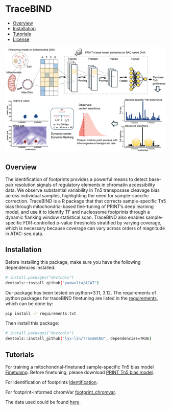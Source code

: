 # TraceBIND

- [Overview](#overview)
- [Installation](#installation)
- [Tutorials](#tutorials)
- [License](#license)
  
<img src="https://github.com/lyx-lin/TraceBIND/blob/main/figures/tracebind_overview.png">

## Overview
The identification of footprints provides a powerful means to detect base-pair resolution signals of regulatory elements in chromatin accessibility data. We observe substantial variability in Tn5 transposase cleavage bias across individual samples, highlighting the need for sample-specific correction. TraceBIND is a R package that that corrects sample-specific Tn5 bias through mitochondria-based fine-tuning of PRINT’s deep learning model, and use it to identify TF and nucleosome footprints through a dynamic flanking window statistical scan. TraceBIND also enables sample-specific FDR-controlled p-value thresholds stratified by varying coverage, which is necessary because coverage can vary across orders of magnitude in ATAC-seq data.

## Installation
Before installing this package, make sure you have the following dependencies installed:
```bash
# install.packages("devtools")
devtools::install_github("yaowuliu/ACAT")
```

Our package has been tested on python=3.11, 3.12. The requirements of python packages for traceBIND finetuning are listed in the [requirements](https://github.com/lyx-lin/TraceBIND/blob/main/requirements.txt), which can be done by:
```bash
pip install -r requirements.txt
```

Then install this package:
```bash
# install.packages("devtools")
devtools::install_github("lyx-lin/TraceBIND", dependencies=TRUE)
```

## Tutorials 
For training a mitochondrial-finetuned sample-specific Tn5 bias model [Finetuning](https://github.com/lyx-lin/TraceBIND/blob/main/tutorials/tutorial_finetuning.ipynb). 
Before finetuning, please download [PRINT Tn5 bias model](https://github.com/HYsxe/PRINT/blob/main/data/shared/Tn5_NN_model.h5).

For identification of footprints [Identification](https://github.com/lyx-lin/TraceBIND/blob/main/tutorials/tutorial_footprint_identification.ipynb). 

For footprint-informed chromVar [footprint_chromvar](https://github.com/lyx-lin/TraceBIND/blob/main/tutorials/tutorial_chromvar.ipynb). 

The data used could be found [here](https://www.dropbox.com/scl/fo/zhmxfp0gxnmlgeo8jsmbv/AO3I75Lz6eP3Illn-eb0Zgc?rlkey=zkfi6c7c29eb11tbmcz80n8sf&st=2cstifvu&dl=0).
